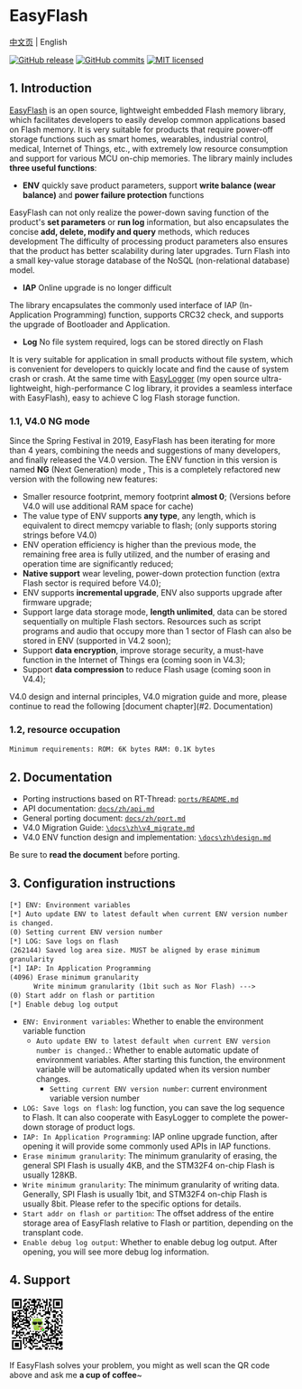 # EasyFlash

[中文页](README_ZH.md) | English

[![GitHub release](https://img.shields.io/github/release/armink/EasyFlash.svg)](https://github.com/armink/EasyFlash/releases/latest) [![GitHub commits](https://img.shields.io/github/commits-since/armink/EasyFlash/4.1.0.svg)](https://github.com/armink/EasyFlash/compare/4.1.0...master) [![MIT licensed](https://img.shields.io/badge/license-MIT-blue.svg)](https://raw.githubusercontent.com/armink/EasyFlash/master/LICENSE)

## 1. Introduction

[EasyFlash](https://github.com/armink/EasyFlash) is an open source, lightweight embedded Flash memory library, which facilitates developers to easily develop common applications based on Flash memory. It is very suitable for products that require power-off storage functions such as smart homes, wearables, industrial control, medical, Internet of Things, etc., with extremely low resource consumption and support for various MCU on-chip memories. The library mainly includes **three useful functions**:

- **ENV** quickly save product parameters, support **write balance (wear balance)** and **power failure protection** functions

EasyFlash can not only realize the power-down saving function of the product's **set parameters** or **run log** information, but also encapsulates the concise **add, delete, modify and query** methods, which reduces development The difficulty of processing product parameters also ensures that the product has better scalability during later upgrades. Turn Flash into a small key-value storage database of the NoSQL (non-relational database) model.

- **IAP** Online upgrade is no longer difficult

The library encapsulates the commonly used interface of IAP (In-Application Programming) function, supports CRC32 check, and supports the upgrade of Bootloader and Application.

- **Log** No file system required, logs can be stored directly on Flash

It is very suitable for application in small products without file system, which is convenient for developers to quickly locate and find the cause of system crash or crash. At the same time with [EasyLogger](https://github.com/armink/EasyLogger) (my open source ultra-lightweight, high-performance C log library, it provides a seamless interface with EasyFlash), easy to achieve C log Flash storage function.

### 1.1, V4.0 NG mode

Since the Spring Festival in 2019, EasyFlash has been iterating for more than 4 years, combining the needs and suggestions of many developers, and finally released the V4.0 version. The ENV function in this version is named **NG** (Next Generation) mode , This is a completely refactored new version with the following new features:

- Smaller resource footprint, memory footprint **almost 0**; (Versions before V4.0 will use additional RAM space for cache)
- The value type of ENV supports **any type**, any length, which is equivalent to direct memcpy variable to flash; (only supports storing strings before V4.0)
- ENV operation efficiency is higher than the previous mode, the remaining free area is fully utilized, and the number of erasing and operation time are significantly reduced;
- **Native support** wear leveling, power-down protection function (extra Flash sector is required before V4.0);
- ENV supports **incremental upgrade**, ENV also supports upgrade after firmware upgrade;
- Support large data storage mode, **length unlimited**, data can be stored sequentially on multiple Flash sectors. Resources such as script programs and audio that occupy more than 1 sector of Flash can also be stored in ENV (supported in V4.2 soon);
- Support **data encryption**, improve storage security, a must-have function in the Internet of Things era (coming soon in V4.3);
- Support **data compression** to reduce Flash usage (coming soon in V4.4);

V4.0 design and internal principles, V4.0 migration guide and more, please continue to read the following [document chapter](#2. Documentation)

### 1.2, resource occupation

```
Minimum requirements: ROM: 6K bytes RAM: 0.1K bytes
```

## 2. Documentation

- Porting instructions based on RT-Thread: [`ports/README.md`](ports/README.md)
- API documentation: [`docs/zh/api.md`](docs/zh/api.md)
- General porting document: [`docs/zh/port.md`](docs/zh/port.md)
- V4.0 Migration Guide: [`\docs\zh\v4_migrate.md`](/docs/zh/v4_migrate.md)
- V4.0 ENV function design and implementation: [`\docs\zh\design.md`](/docs/zh/design.md)

Be sure to **read the document** before porting.

## 3. Configuration instructions

```shell
[*] ENV: Environment variables
[*] Auto update ENV to latest default when current ENV version number is changed.
(0) Setting current ENV version number
[*] LOG: Save logs on flash
(262144) Saved log area size. MUST be aligned by erase minimum granularity
[*] IAP: In Application Programming
(4096) Erase minimum granularity
      Write minimum granularity (1bit such as Nor Flash) --->
(0) Start addr on flash or partition
[*] Enable debug log output
```

- `ENV: Environment variables`: Whether to enable the environment variable function
  - `Auto update ENV to latest default when current ENV version number is changed.`: Whether to enable automatic update of environment variables. After starting this function, the environment variable will be automatically updated when its version number changes.
    - `Setting current ENV version number`: current environment variable version number
- `LOG: Save logs on flash`: log function, you can save the log sequence to Flash. It can also cooperate with EasyLogger to complete the power-down storage of product logs.
- `IAP: In Application Programming`: IAP online upgrade function, after opening it will provide some commonly used APIs in IAP functions.
- `Erase minimum granularity`: The minimum granularity of erasing, the general SPI Flash is usually 4KB, and the STM32F4 on-chip Flash is usually 128KB.
- `Write minimum granularity`: The minimum granularity of writing data. Generally, SPI Flash is usually 1bit, and STM32F4 on-chip Flash is usually 8bit. Please refer to the specific options for details.
- `Start addr on flash or partition`: The offset address of the entire storage area of ​​EasyFlash relative to Flash or partition, depending on the transplant code.
- `Enable debug log output`: Whether to enable debug log output. After opening, you will see more debug log information.

## 4. Support

![support](./docs/zh/images/wechat_support.png)

If EasyFlash solves your problem, you might as well scan the QR code above and ask me **a cup of coffee**~